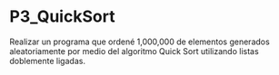 # P3_QuickSort
Realizar un programa que ordené 1,000,000 de elementos generados aleatoriamente por medio del algoritmo Quick Sort utilizando listas doblemente ligadas.

